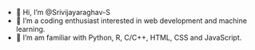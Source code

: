 - 👋 Hi, I’m @Srivijayaraghav-S
- 👀 I’m a coding enthusiast interested in web development and machine learning.
- 🌱 I’m am familiar with Python, R, C/C++, HTML, CSS and JavaScript.

<!---
Srivijayaraghav-S/Srivijayaraghav-S is a ✨ special ✨ repository because its `README.md` (this file) appears on your GitHub profile.
You can click the Preview link to take a look at your changes.
--->
[stats]: https://github-readme-stats.vercel.app/api?username=Srivijayaraghav-S&include_all_commits=true&count_private=true&show_icons=true&title_color=3498db&bg_color=ffffff00&text_color=718096
[top-lang]: https://github-readme-stats.vercel.app/api/top-langs?username=Srivijayaraghav-S&layout=compact&title_color=3498db&bg_color=ffffff00&text_color=718096
[streaks]: https://github-readme-streak-stats.herokuapp.com/?user=Srivijayaraghav-S&theme=tokyonight
